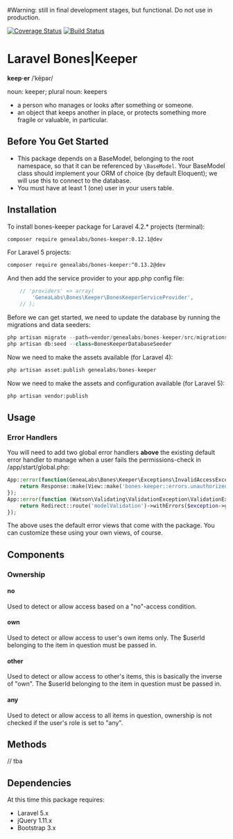 #Warning: still in final development stages, but functional. Do not use in production.

[![Coverage Status](https://img.shields.io/coveralls/GeneaLabs/bones-keeper.svg)](https://coveralls.io/r/GeneaLabs/bones-keeper) 
[![Build Status](https://travis-ci.org/GeneaLabs/bones-keeper.svg)](https://travis-ci.org/GeneaLabs/bones-keeper)

# Laravel Bones|Keeper

**keep·er**
/ˈkēpər/

noun: keeper; plural noun: keepers

- a person who manages or looks after something or someone.
- an object that keeps another in place, or protects something more fragile or valuable, in particular.

## Before You Get Started

- This package depends on a BaseModel, belonging to the root namespace, so that it can be referenced by `\BaseModel`. Your BaseModel class should implement your ORM of choice (by default Eloquent); we will use this to connect to the database.
- You must have at least 1 (one) user in your users table.

## Installation

To install bones-keeper package for Laravel 4.2.* projects (terminal):

```sh
composer require genealabs/bones-keeper:0.12.1@dev
```

For Laravel 5 projects:

```sh
composer require genealabs/bones-keeper:^0.13.2@dev
```

And then add the service provider to your app.php config file:
```php
	// 'providers' => array(
		'GeneaLabs\Bones\Keeper\BonesKeeperServiceProvider',
    // );
```

Before we can get started, we need to update the database by running the migrations and data seeders:
```php
php artisan migrate --path=vendor/genealabs/bones-keeper/src/migrations
php artisan db:seed --class=BonesKeeperDatabaseSeeder
```

Now we need to make the assets available (for Laravel 4):
```php
php artisan asset:publish genealabs/bones-keeper
```

Now we need to make the assets and configuration available (for Laravel 5):
```php
php artisan vendor:publish
```

## Usage

### Error Handlers
You will need to add two global error handlers **above** the existing default error handler to manage when a user fails the permissions-check in 
/app/start/global.php:

```php
App::error(function(GeneaLabs\Bones\Keeper\Exceptions\InvalidAccessException $exception, $code) {
    return Response::make(View::make('bones-keeper::errors.unauthorized'), 404);
});
App::error(function (Watson\Validating\ValidationException\ValidationException $exception) {
    return Redirect::route('modelValidation')->withErrors($exception->getErrors());
});
```

The above uses the default error views that come with the package. You can customize these using your own views, of course.

## Components
### Ownership
#### no
Used to detect or allow access based on a "no"-access condition.

#### own
Used to detect or allow access to user's own items only. The $userId belonging to the item in question must be passed in.

#### other
Used to detect or allow access to other's items, this is basically the inverse of "own". The $userId belonging to the item in question must be passed in.

#### any
Used to detect or allow access to all items in question, ownership is not checked if the user's role is set to "any".

## Methods

// tba

## Dependencies

At this time this package requires:

- Laravel 5.x
- jQuery 1.11.x
- Bootstrap 3.x
